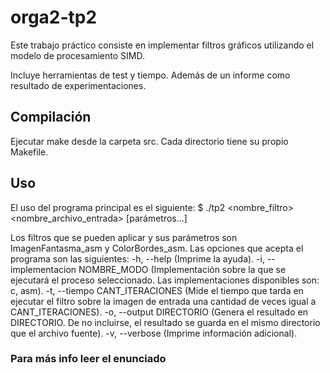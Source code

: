 # orga2-tp2

Este trabajo práctico consiste en implementar filtros gráficos utilizando el modelo de procesamiento SIMD.  

Incluye herramientas de test y tiempo. Además de un informe como resultado de experimentaciones.

## Compilación
Ejecutar make desde la carpeta src. Cada directorio tiene su propio Makefile.

## Uso
El uso del programa principal es el siguiente:
$ ./tp2 <nombre_filtro> <opciones> <nombre_archivo_entrada> [parámetros...]

Los filtros que se pueden aplicar y sus parámetros son ImagenFantasma_asm y ColorBordes_asm.
Las opciones que acepta el programa son las siguientes:
    -h, --help  (Imprime la ayuda).
    -i, --implementacion NOMBRE_MODO (Implementación sobre la que se ejecutará el proceso seleccionado. 
    Las implementaciones disponibles son: c, asm).
    -t, --tiempo CANT_ITERACIONES (Mide el tiempo que tarda en ejecutar el filtro sobre la imagen de entrada una cantidad
    de veces igual a CANT_ITERACIONES).
    -o, --output DIRECTORIO (Genera el resultado en DIRECTORIO. De no incluirse, el resultado se guarda en el mismo
    directorio que el archivo fuente).
    -v, --verbose (Imprime información adicional).

### Para más info leer el enunciado 
